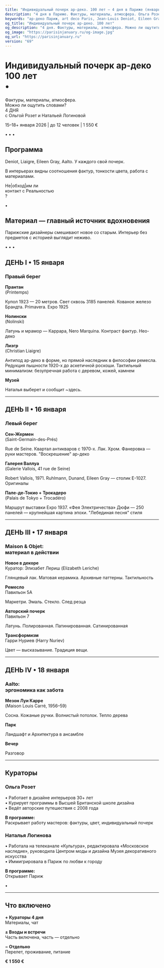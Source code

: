 ```yaml
---
title: "Индивидуальный почерк ар-деко. 100 лет — 4 дня в Париже (январь 2026)"
description: "4 дня в Париже. Фактуры, материалы, атмосфера. Ольга Розет и Наталья Логинова. Галереи, отели, шоу-румы. Малая группа."
keywords: "ар-деко Париж, art deco Paris, Jean-Louis Deniot, Eileen Gray, Alvar Aalto, Nolinski Paris, Palais de Tokyo, Galerie Vallois, авторские туры Париж, кураторская программа, дизайн интерьеров, малая группа Париж, январь 2026"
og_title: "Индивидуальный почерк ар-деко. 100 лет"
og_description: "4 дня. Фактуры, материалы, атмосфера. Можно ли ощутить словами?"
og_image: "https://parisinjanuary.ru/og-image.jpg"
og_url: "https://parisinjanuary.ru"
version: "69"
---
```


# Индивидуальный почерк ар-деко<br><span class="hero-accent">100 лет</span><br><span class="hero-bullet">•</span>

Фактуры, материалы, атмосфера.  
<span class="emphasis">Можно ли ощутить словами?</span>  
4 ДНЯ<br>с Ольгой Розет и Натальей Логиновой

15–18+ января 2026 | до 12 человек | 1 550 €

<div class="days-divider">
  <span class="divider-dot">•</span>
  <span class="divider-dot">•</span>
  <span class="divider-dot">•</span>
</div>

## Программа

Deniot, Liaigre, <span class="emphasis">Eileen Gray</span>, Aalto. У каждого свой <span class="emphasis">почерк</span>.

В интерьерах видны соотношения фактур, тонкости цвета, работа с материалами.

Не&#124;обход&#124;им ли<br><span class="emphasis">контакт с Реальностью</span><br>?

<div class="curator-separator">•</div>

<h2 class="material-title"><strong>Материал</strong> — главный источник вдохновения</h2>

Парижские дизайнеры смешивают новое со старым. Интерьер без предметов с историей выглядит неживо.

<div class="days-divider">
  <span class="divider-dot">•</span>
  <span class="divider-dot">•</span>
  <span class="divider-dot">•</span>
</div>

## ДЕНЬ I • 15 января
### Правый берег

**Прантан**  
(Printemps)

Купол 1923 — 20 метров. Свет сквозь 3185 панелей. Кованое железо Брандта. Primavera. Expo 1925

**Нолински**  
(Nolinski)

Латунь и мрамор — Каррара, Nero Marquina. Контраст фактур. Нео-деко

**Лиэгр**  
(Christian Liaigre)

Антипод ар-деко в форме, но прямой наследник в философии ремесла. Редукция пышности 1920-х до аскетичной роскоши. Тактильный минимализм: безупречная работа с деревом, кожей, камнем

**Музей**

Наталья выберет и сообщит ~здесь.

---

## ДЕНЬ II • 16 января
### Левый берег

**Сен-Жермен**  
(Saint-Germain-des-Prés)

Rue de Seine. Квартал антикваров с 1970-х. Лак. Хром. Фанеровка — руки мастеров. "Воскрешение" ар-деко

**Галерея Валлуа**  
(Galerie Vallois, 41 rue de Seine)

Robert Vallois, 1971. Ruhlmann, Dunand, <span class="emphasis">Eileen Gray</span> — столик E-1027. Оригиналы

**Пале-де-Токио + Трокадеро**  
(Palais de Tokyo + Trocadéro)

Маршрут выставки Expo 1937. «Фея Электричества» Дюфи — 250 панелей — крупнейшая картина эпохи. "Лебединая песня" стиля

---

## ДЕНЬ III • 17 января
### Maison & Objet:<br>материал в действии

**Новое в декоре**  
Куратор: Элизабет Лериш (Elizabeth Leriche)

Глянцевый лак. Матовая керамика. Архивные паттерны. Тактильность

**Ремесло**  
Павильон 5А

Маркетри. Эмаль. Стекло. След резца

**Авторский почерк**  
Павильон 7

Латунь. Полированная. Патинированная. Сатинированная

**Трансформизм**  
Гарри Нуриев (Harry Nuriev)

Цвет — высказывание. Традиция вещи.

---

## ДЕНЬ IV • 18 января
### Aalto:<br>эргономика как забота

**Мезон Луи Карре**  
(Maison Louis Carré, 1956–59)

Сосна. Кожаные ручки. Волнистый потолок. Тепло дерева

**Парк**

Ландшафт и Архитектура в ансамбле

**Вечер**

Разговор

---

## Кураторы

### Ольга Розет

• Работает в дизайне интерьеров 30+ лет  
• Курирует программы в Высшей Британской школе дизайна  
• Ведёт авторские путешествия с 2008 года

**В программе:**  
<span class="emphasis">Раскрывает работу мастеров</span>: фактуры, цвет, индивидуальный почерк

### Наталья Логинова

• Работала на телеканале «Культура», редактировала «Московское наследие», руководила Центром моды и дизайна Музея декоративного искусства  
• Иммигрировала в Париж по любви к городу

**В программе:**  
<span class="emphasis">Открывает Париж</span>

<div class="curator-separator">•</div>

---

## Что включено

**+ Кураторы 4 дня**  
Материалы, чат

**± Входы и встречи**  
Часть включена, часть — отдельно

**− Отдельно**  
Перелет, проживание, питание

**€ 1 550 €**

